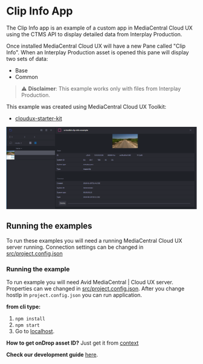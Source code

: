 # Clip Info App
The Clip Info app is an example of a custom app in MediaCentral Cloud UX using the CTMS API to display detailed data from Interplay Production. 

Once installed MediaCentral Cloud UX will have a new Pane called "Clip Info". When an Interplay Production asset is opened this pane will display two sets of data:
* Base
* Common

> :warning: **Disclaimer**: This example works only with files from Interplay Production.

This example was created using MediaCentral Cloud UX Toolkit:
* [cloudux-starter-kit ](https://www.npmjs.com/package/cloudux-starter-kit)

![Alt text](screenshot.png "Clip Info")

## Running the examples
To run these examples you will need a running MediaCentral Cloud UX server running. 
Connection settings can be changed in [src/project.config.json](src/project.config.json)

### Running the example
To run example you will need Avid MediaCentral | Cloud UX server. Properties
can we changed in [src/project.config.json](src/project.config.json "project.config.json").
After you change hostIp in `project.config.json` you can run application.

**from cli type:**
1. `npm install`
2. `npm start`
3. Go to [localhost](https://localhost/ "localhost").

**How to get onDrop asset ID?**
Just get it from [context](http://developer.avid.com/mcux_ui_plugin/clux-api/context.html)

**Check our development guide** [here](http://developer.avid.com/mcux_ui_plugin/introduction/doc/development_guide.html "Avid Developers").
